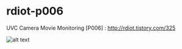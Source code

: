 # rdiot-p006
UVC Camera Movie Monitoring [P006] : http://rdiot.tistory.com/325

![alt text](http://cfile21.uf.tistory.com/image/27708C475925864B221645)
